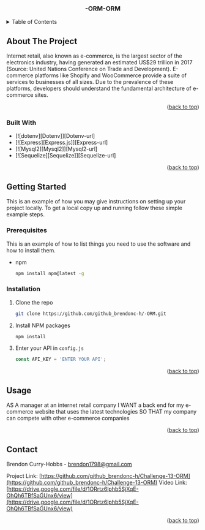 <div id="top"></div>




<h3 align="center">-ORM-ORM</h3>

<!-- TABLE OF CONTENTS -->
<details>
  <summary>Table of Contents</summary>
  <ol>
    <li>
      <a href="#about-the-project">About The Project</a>
      <ul>
        <li><a href="#built-with">Built With</a></li>
      </ul>
    </li>
    <li>
      <a href="#getting-started">Getting Started</a>
      <ul>
        <li><a href="#prerequisites">Prerequisites</a></li>
        <li><a href="#installation">Installation</a></li>
      </ul>
    </li>
    <li><a href="#usage">Usage</a></li>
    <li><a href="#roadmap">Roadmap</a></li>
    <li><a href="#contributing">Contributing</a></li>
  </ol>
</details>



<!-- ABOUT THE PROJECT -->
## About The Project

Internet retail, also known as e-commerce, is the largest sector of the electronics industry, having generated an estimated US$29 trillion in 2017 (Source: United Nations Conference on Trade and Development). E-commerce platforms like Shopify and WooCommerce provide a suite of services to businesses of all sizes. Due to the prevalence of these platforms, developers should understand the fundamental architecture of e-commerce sites.

<p align="right">(<a href="#top">back to top</a>)</p>



### Built With

* [![dotenv][Dotenv]][Dotenv-url]
* [![Express][Express.js]][Express-url]
* [![Mysql2][Mysql2]][Mysql2-url]
* [![Sequelize][Sequelize]][Sequelize-url]


<p align="right">(<a href="#top">back to top</a>)</p>



<!-- GETTING STARTED -->
## Getting Started

This is an example of how you may give instructions on setting up your project locally.
To get a local copy up and running follow these simple example steps.

### Prerequisites

This is an example of how to list things you need to use the software and how to install them.
* npm
  ```sh
  npm install npm@latest -g
  ```

### Installation

1. Clone the repo
   ```sh
   git clone https://github.com/github_brendonc-h/-ORM.git
   ```
2. Install NPM packages
   ```sh
   npm install
   ```
3. Enter your API in `config.js`
   ```js
   const API_KEY = 'ENTER YOUR API';
   ```

<p align="right">(<a href="#top">back to top</a>)</p>



<!-- USAGE EXAMPLES -->
## Usage

AS A manager at an internet retail company
I WANT a back end for my e-commerce website that uses the latest technologies
SO THAT my company can compete with other e-commerce companies



<p align="right">(<a href="#top">back to top</a>)</p>



<!-- CONTACT -->
## Contact

Brendon Curry-Hobbs - brendon1798@gmail.com

Project Link: [https://github.com/github_brendonc-h/Challenge-13-ORM](https://github.com/github_brendonc-h/Challenge-13-ORM)
Video Link: [https://drive.google.com/file/d/1ORrtz6lphb5SjXqE-OhQh6TBfSaGUnx6/view](https://drive.google.com/file/d/1ORrtz6lphb5SjXqE-OhQh6TBfSaGUnx6/view)
<p align="right">(<a href="#top">back to top</a>)</p>
